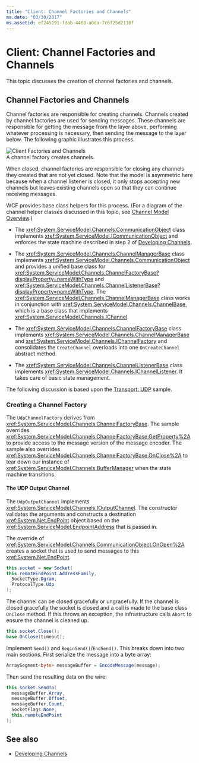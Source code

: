 ```yaml
---
title: "Client: Channel Factories and Channels"
ms.date: "03/30/2017"
ms.assetid: ef245191-fdab-4468-a0da-7c6f25d2110f
---
```

# Client: Channel Factories and Channels
This topic discusses the creation of channel factories and channels.  
  
## Channel Factories and Channels  
 Channel factories are responsible for creating channels. Channels created by channel factories are used for sending messages. These channels are responsible for getting the message from the layer above, performing whatever processing is necessary, then sending the message to the layer below. The following graphic illustrates this process.  
  
 ![Client Factories and Channels](./media/wcfc-wcfchannelsigure2highlevelfactgoriesc.gif "wcfc_WCFChannelsigure2HIghLevelFactgoriesc")  
A channel factory creates channels.  
  
 When closed, channel factories are responsible for closing any channels they created that are not yet closed. Note that the model is asymmetric here because when a channel listener is closed, it only stops accepting new channels but leaves existing channels open so that they can continue receiving messages.  
  
 WCF provides base class helpers for this process. (For a diagram of the channel helper classes discussed in this topic, see [Channel Model Overview](channel-model-overview.md).)  
  
- The <xref:System.ServiceModel.Channels.CommunicationObject> class implements <xref:System.ServiceModel.ICommunicationObject> and enforces the state machine described in step 2 of [Developing Channels](developing-channels.md).  
  
- The <xref:System.ServiceModel.Channels.ChannelManagerBase> class implements <xref:System.ServiceModel.Channels.CommunicationObject> and provides a unified base class for <xref:System.ServiceModel.Channels.ChannelFactoryBase?displayProperty=nameWithType> and <xref:System.ServiceModel.Channels.ChannelListenerBase?displayProperty=nameWithType>. The <xref:System.ServiceModel.Channels.ChannelManagerBase> class works in conjunction with <xref:System.ServiceModel.Channels.ChannelBase>, which is a base class that implements <xref:System.ServiceModel.Channels.IChannel>.
  
- The <xref:System.ServiceModel.Channels.ChannelFactoryBase> class implements <xref:System.ServiceModel.Channels.ChannelManagerBase> and <xref:System.ServiceModel.Channels.IChannelFactory> and consolidates the `CreateChannel` overloads into one `OnCreateChannel` abstract method.
  
- The <xref:System.ServiceModel.Channels.ChannelListenerBase> class implements <xref:System.ServiceModel.Channels.IChannelListener>. It takes care of basic state management.
  
 The following discussion is based upon the [Transport: UDP](../samples/transport-udp.md) sample.  
  
### Creating a Channel Factory  
 The `UdpChannelFactory` derives from <xref:System.ServiceModel.Channels.ChannelFactoryBase>. The sample overrides <xref:System.ServiceModel.Channels.ChannelFactoryBase.GetProperty%2A> to provide access to the message version of the message encoder. The sample also overrides <xref:System.ServiceModel.Channels.ChannelFactoryBase.OnClose%2A> to tear down our instance of <xref:System.ServiceModel.Channels.BufferManager> when the state machine transitions.  
  
#### The UDP Output Channel  
 The `UdpOutputChannel` implements <xref:System.ServiceModel.Channels.IOutputChannel>. The constructor validates the arguments and constructs a destination <xref:System.Net.EndPoint> object based on the <xref:System.ServiceModel.EndpointAddress> that is passed in.  
  
 The override of <xref:System.ServiceModel.Channels.CommunicationObject.OnOpen%2A> creates a socket that is used to send messages to this <xref:System.Net.EndPoint>.  
  
 ```csharp
this.socket = new Socket(  
this.remoteEndPoint.AddressFamily,
   SocketType.Dgram,
   ProtocolType.Udp
);  
```  

 The channel can be closed gracefully or ungracefully. If the channel is closed gracefully the socket is closed and a call is made to the base class `OnClose` method. If this throws an exception, the infrastructure calls `Abort` to ensure the channel is cleaned up.  
  
```csharp  
this.socket.Close();  
base.OnClose(timeout);  
```  
  
 Implement `Send()` and `BeginSend()`/`EndSend()`. This breaks down into two main sections. First serialize the message into a byte array:  
  
```csharp  
ArraySegment<byte> messageBuffer = EncodeMessage(message);  
```  
  
 Then send the resulting data on the wire:  
  
```csharp  
this.socket.SendTo(  
  messageBuffer.Array,
  messageBuffer.Offset,
  messageBuffer.Count,
  SocketFlags.None,
  this.remoteEndPoint  
);  
```  
  
## See also

- [Developing Channels](developing-channels.md)

